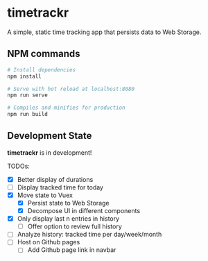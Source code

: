 # timetrackr
A simple, static time tracking app that persists data to Web Storage.

## NPM commands
```bash
# Install dependencies
npm install

# Serve with hot reload at localhost:8080
npm run serve

# Compiles and minifies for production
npm run build
```

## Development State

**timetrackr** is in development!

TODOs:

- [x] Better display of durations
- [ ] Display tracked time for today
- [x] Move state to Vuex
    - [x] Persist state to Web Storage
    - [x] Decompose UI in different components
- [x] Only display last n entries in history
    - [ ] Offer option to review full history
- [ ] Analyze history: tracked time per day/week/month
- [ ] Host on Github pages
    - [ ] Add Github page link in navbar
